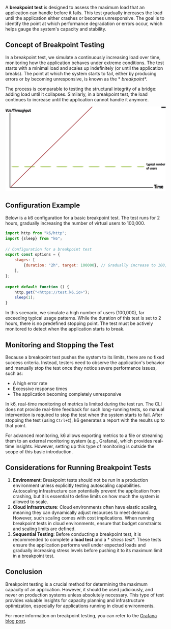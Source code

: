 A **breakpoint test** is designed to assess the maximum load that an application can handle before it fails. This test
gradually increases the load until the application either crashes or becomes unresponsive. The goal is to identify the
point at which performance degradation or errors occur, which helps gauge the system's capacity and stability.

## Concept of Breakpoint Testing

In a breakpoint test, we simulate a continuously increasing load over time, monitoring how the application behaves under
extreme conditions. The test starts with a minimal load and scales up indefinitely (or until the application breaks).
The point at which the system starts to fail, either by producing errors or by becoming unresponsive, is known as the *
*breakpoint**.

The process is comparable to testing the structural integrity of a bridge: adding load until it collapses. Similarly, in
a breakpoint test, the load continues to increase until the application cannot handle it anymore.

![alt](../images/pic6.png)

## Configuration Example

Below is a k6 configuration for a basic breakpoint test. The test runs for 2 hours, gradually increasing the number of
virtual users to 100,000.

```jsx
import http from "k6/http";
import {sleep} from "k6";

// Configuration for a breakpoint test
export const options = {
    stages: [
        {duration: "2h", target: 100000}, // Gradually increase to 100,000 users over 2 hours
    ],
};

export default function () {
    http.get("<https://test.k6.io>");
    sleep(1);
}
```

In this scenario, we simulate a high number of users (100,000), far exceeding typical usage patterns. While the duration
of this test is set to 2 hours, there is no predefined stopping point. The test must be actively monitored to detect
when the application starts to break.

## Monitoring and Stopping the Test

Because a breakpoint test pushes the system to its limits, there are no fixed success criteria. Instead, testers need to
observe the application's behavior and manually stop the test once they notice severe performance issues, such as:

- A high error rate
- Excessive response times
- The application becoming completely unresponsive

In k6, real-time monitoring of metrics is limited during the test run. The CLI does not provide real-time feedback for
such long-running tests, so manual intervention is required to stop the test when the system starts to fail. After
stopping the test (using `Ctrl+C`), k6 generates a report with the results up to that point.

For advanced monitoring, k6 allows exporting metrics to a file or streaming them to an external monitoring system (e.g.,
Grafana), which provides real-time insights. However, setting up this type of monitoring is outside the scope of this
basic introduction.

## Considerations for Running Breakpoint Tests

1. **Environment**: Breakpoint tests should not be run in a production environment unless explicitly testing autoscaling
   capabilities. Autoscaling infrastructure can potentially prevent the application from crashing, but it is essential
   to define limits on how much the system is allowed to scale.
2. **Cloud Infrastructure**: Cloud environments often have elastic scaling, meaning they can dynamically adjust
   resources to meet demand. However, such scaling comes with cost implications. When running breakpoint tests in cloud
   environments, ensure that budget constraints and scaling limits are defined.
3. **Sequential Testing**: Before conducting a breakpoint test, it is recommended to complete a **load test** and a *
   *stress test**. These tests ensure the application performs well under expected loads and gradually increasing stress
   levels before pushing it to its maximum limit in a breakpoint test.

## Conclusion

Breakpoint testing is a crucial method for determining the maximum capacity of an application. However, it should be
used judiciously, and never on production systems unless absolutely necessary. This type of test provides valuable
insights for capacity planning and infrastructure optimization, especially for applications running in cloud
environments.

For more information on breakpoint testing, you can refer to
the [Grafana blog post](https://grafana.com/blog/2024/01/30/breakpoint-testing/).